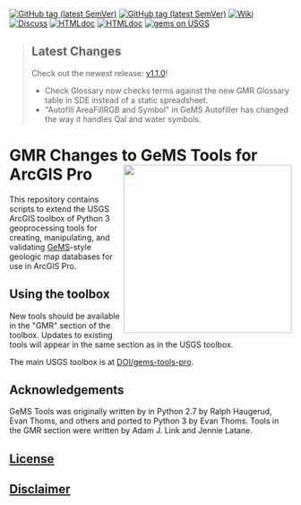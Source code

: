 [![GitHub tag (latest SemVer)](https://img.shields.io/github/v/release/DOI-USGS/gems-tools-pro)](https://github.com/DOI-USGS/gems-tools-pro/releases/latest)
[![GitHub tag (latest SemVer)](https://img.shields.io/github/v/release/VA-DOE-GMR/gems-tools-pro)](https://github.com/VA-DOE-GMR/gems-tools-pro/releases/latest) 
[![Wiki](https://img.shields.io/badge/-wiki-orange)](https://github.com/DOI-USGS/gems-tools-pro/wiki) 
[![Discuss](https://img.shields.io/badge/-discuss-orange)](https://github.com/DOI-USGS/gems-tools-pro/discussions) 
[![HTMLdoc](https://img.shields.io/badge/-jupyter_notebooks-orange)](https://github.com/DOI-USGS/gems-tools-pro/tree/notebooks) 
[![HTMLdoc](https://img.shields.io/badge/-online_gems_documentation-brihtgreen)](https://scgeology.github.io/GeMS/index.html)
[![gems on USGS](https://img.shields.io/badge/-NGMDB_GeMS-brightgreen)](https://ngmdb.usgs.gov/Info/standards/GeMS/)

> ## Latest Changes
> Check out the newest release: [v1.1.0](https://github.com/VA-DOE-GMR/gems-tools-pro/releases/tag/v1.1.0)!
> - Check Glossary now checks terms against the new GMR Glossary table in SDE instead of a static spreadsheet.
> - "Autofill AreaFillRGB and Symbol" in GeMS Autofiller has changed the way it handles Qal and water symbols.

# GMR Changes to GeMS Tools for ArcGIS Pro <img width="300" align="right" src="https://www.virginia.gov/media/vagov/images/agencies/dmme_logo.jpg"/>

This repository contains scripts to extend the USGS ArcGIS toolbox of Python 3 geoprocessing tools for creating, manipulating, and validating [GeMS](https://ngmdb.usgs.gov/Info/standards/GeMS/)-style geologic map databases for use in ArcGIS Pro.

## Using the toolbox
New tools should be available in the "GMR" section of the toolbox. Updates to existing tools will appear in the same section as in the USGS toolbox.

The main USGS toolbox is at [DOI/gems-tools-pro](https://github.com/DOI-USGS/gems-tools-pro).

## Acknowledgements

GeMS Tools was originally written by in Python 2.7 by Ralph Haugerud, Evan Thoms, and others and ported to Python 3 by Evan Thoms. Tools in the GMR section were written by Adam J. Link and Jennie Latane.


## [License](https://github.com/DOI-USGS/gems-tools-pro/blob/master/LICENSE.md)

## [Disclaimer](https://github.com/usgs/gems-tools-pro/blob/master/DISCLAIMER.md)
